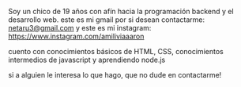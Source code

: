 Soy un chico de 19 años con afín hacia la programación backend y el desarrollo web.
este es mi gmail por si desean contactarme: netaru3@gmail.com
y este es mi instagram: https://www.instagram.com/amiliviaaaron

cuento con conocimientos básicos de HTML, CSS, conocimientos intermedios de javascript y aprendiendo node.js

si a alguien le interesa lo que hago, que no dude en contactarme!
